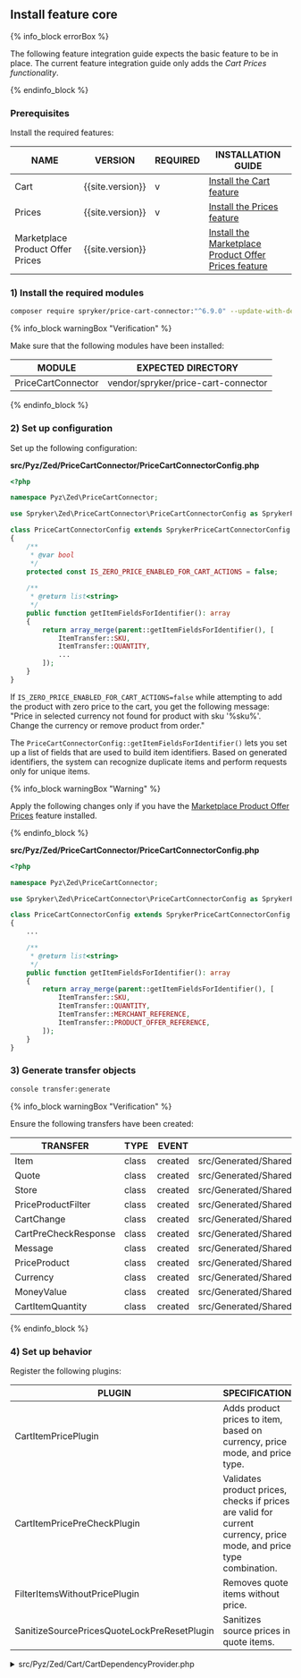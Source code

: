 


## Install feature core

{% info_block errorBox %}

The following feature integration guide expects the basic feature to be in place. The current feature integration guide only adds the *Cart Prices functionality*.

{% endinfo_block %}

### Prerequisites

Install the required features:

| NAME                                        | VERSION          |        REQUIRED |    INSTALLATION GUIDE                                                                                                                                                 |
|---------------------------------------------|------------------|----------------------|-------------------------------------------------------------------------------------------------------------------------------------------|
| Cart                                        | {{site.version}} |       v         |[Install the Cart feature](/docs/pbc/all/cart-and-checkout/{{page.version}}/base-shop/install-and-upgrade/install-features/install-the-cart-feature.html)                                            |
| Prices                                      | {{site.version}} |          v         |[Install the Prices feature](/docs/pbc/all/price-management/{{site.version}}/base-shop/install-and-upgrade/install-features/install-the-prices-feature.html)              |
| Marketplace Product Offer Prices  | {{site.version}} |                 |  [Install the Marketplace Product Offer Prices feature](/docs/pbc/all/price-management/{{site.version}}/marketplace/install-and-upgrade/install-features/install-the-marketplace-product-offer-prices-feature.html) |

### 1) Install the required modules

```bash
composer require spryker/price-cart-connector:"^6.9.0" --update-with-dependencies
```

{% info_block warningBox "Verification" %}

Make sure that the following modules have been installed:

| MODULE             | EXPECTED DIRECTORY                   |
|--------------------|--------------------------------------|
| PriceCartConnector | vendor/spryker/price-cart-connector  |

{% endinfo_block %}

### 2) Set up configuration

Set up the following configuration:

**src/Pyz/Zed/PriceCartConnector/PriceCartConnectorConfig.php**

```php
<?php

namespace Pyz\Zed\PriceCartConnector;

use Spryker\Zed\PriceCartConnector\PriceCartConnectorConfig as SprykerPriceCartConnectorConfig;

class PriceCartConnectorConfig extends SprykerPriceCartConnectorConfig
{
    /**
     * @var bool
     */
    protected const IS_ZERO_PRICE_ENABLED_FOR_CART_ACTIONS = false;
    
    /**
     * @return list<string>
     */
    public function getItemFieldsForIdentifier(): array
    {
        return array_merge(parent::getItemFieldsForIdentifier(), [
            ItemTransfer::SKU,
            ItemTransfer::QUANTITY,
            ...
        ]);
    }
}
```

If `IS_ZERO_PRICE_ENABLED_FOR_CART_ACTIONS=false` while attempting to add the product with zero price to the cart, you get the following message: "Price in selected currency not found for product with sku '%sku%'. Change the currency or remove product from order."

The `PriceCartConnectorConfig::getItemFieldsForIdentifier()` lets you set up a list of fields that are used to build item identifiers. Based on generated identifiers, the system can recognize duplicate items and perform requests only for unique items.

{% info_block warningBox "Warning" %}

Apply the following changes only if you have the [Marketplace Product Offer Prices](/docs/pbc/all/price-management/{{site.version}}/marketplace/install-and-upgrade/install-features/install-the-marketplace-product-offer-prices-feature.html) feature installed.

{% endinfo_block %}

**src/Pyz/Zed/PriceCartConnector/PriceCartConnectorConfig.php**

```php
<?php

namespace Pyz\Zed\PriceCartConnector;

use Spryker\Zed\PriceCartConnector\PriceCartConnectorConfig as SprykerPriceCartConnectorConfig;

class PriceCartConnectorConfig extends SprykerPriceCartConnectorConfig
{
    ...

    /**
     * @return list<string>
     */
    public function getItemFieldsForIdentifier(): array
    {
        return array_merge(parent::getItemFieldsForIdentifier(), [
            ItemTransfer::SKU,
            ItemTransfer::QUANTITY,
            ItemTransfer::MERCHANT_REFERENCE,
            ItemTransfer::PRODUCT_OFFER_REFERENCE,
        ]);
    }
}
```

### 3) Generate transfer objects

```bash
console transfer:generate
```

{% info_block warningBox "Verification" %}

Ensure the following transfers have been created:

| TRANSFER                  | TYPE  | EVENT   | PATH                                                       |
|---------------------------|-------|---------|------------------------------------------------------------|
| Item                      | class | created | src/Generated/Shared/Transfer/ItemTransfer                 |
| Quote                     | class | created | src/Generated/Shared/Transfer/QuoteTransfer                |
| Store                     | class | created | src/Generated/Shared/Transfer/StoreTransfer                |
| PriceProductFilter        | class | created | src/Generated/Shared/Transfer/PriceProductFilterTransfer   |
| CartChange                | class | created | src/Generated/Shared/Transfer/CartChangeTransfer           |
| CartPreCheckResponse      | class | created | src/Generated/Shared/Transfer/CartPreCheckResponseTransfer |
| Message                   | class | created | src/Generated/Shared/Transfer/MessageTransfer              |
| PriceProduct              | class | created | src/Generated/Shared/Transfer/PriceProductTransfer         |
| Currency                  | class | created | src/Generated/Shared/Transfer/CurrencyTransfer             |
| MoneyValue                | class | created | src/Generated/Shared/Transfer/MoneyValueTransfer           |
| CartItemQuantity          | class | created | src/Generated/Shared/Transfer/CartItemQuantityTransfer     |

{% endinfo_block %}

### 4) Set up behavior

Register the following plugins:

| PLUGIN                                      | SPECIFICATION                                                                                                  | PREREQUISITES | NAMESPACE                                                |
|---------------------------------------------|----------------------------------------------------------------------------------------------------------------|---------------|----------------------------------------------------------|
| CartItemPricePlugin                         | Adds product prices to item, based on currency, price mode, and price type.                                     | None          | Spryker\Zed\PriceCartConnector\Communication\Plugin      |
| CartItemPricePreCheckPlugin                 | Validates product prices, checks if prices are valid for current currency, price mode, and price type combination. | None          | Spryker\Zed\PriceCartConnector\Communication\Plugin      |
| FilterItemsWithoutPricePlugin               | Removes quote items without price.                                                                             | None          | Spryker\Zed\PriceCartConnector\Communication\Plugin      |
| SanitizeSourcePricesQuoteLockPreResetPlugin | Sanitizes source prices in quote items.                                                                        | None          | Spryker\Zed\PriceCartConnector\Communication\Plugin\Cart |

<details><summary>src/Pyz/Zed/Cart/CartDependencyProvider.php</summary>

```php
<?php

namespace Pyz\Zed\Cart;

use Spryker\Zed\Cart\CartDependencyProvider as SprykerCartDependencyProvider;
use Spryker\Zed\Kernel\Container;
use Spryker\Zed\PriceCartConnector\Communication\Plugin\Cart\SanitizeSourcePricesQuoteLockPreResetPlugin;
use Spryker\Zed\PriceCartConnector\Communication\Plugin\CartItemPricePlugin;
use Spryker\Zed\PriceCartConnector\Communication\Plugin\CartItemPricePreCheckPlugin;
use Spryker\Zed\PriceCartConnector\Communication\Plugin\FilterItemsWithoutPricePlugin;

class CartDependencyProvider extends SprykerCartDependencyProvider
{
    /**
     * @param \Spryker\Zed\Kernel\Container $container
     *
     * @return array<\Spryker\Zed\CartExtension\Dependency\Plugin\ItemExpanderPluginInterface>
     */
    protected function getExpanderPlugins(Container $container): array
    {
        return [
           new CartItemPricePlugin(),
        ];
    }
	
    /**
     * @param \Spryker\Zed\Kernel\Container $container
     *
     * @return array<\Spryker\Zed\CartExtension\Dependency\Plugin\CartPreCheckPluginInterface>
     */
    protected function getCartPreCheckPlugins(Container $container): array
    {
        return [
            new CartItemPricePreCheckPlugin(),
        ];
    }
	
    /**
     * @param \Spryker\Zed\Kernel\Container $container
     *
     * @return array<\Spryker\Zed\CartExtension\Dependency\Plugin\PreReloadItemsPluginInterface>
     */
    protected function getPreReloadPlugins(Container $container): array
    {
        return [
            new FilterItemsWithoutPricePlugin(),
        ];
    }
	
    /**
     * @return array<\Spryker\Zed\CartExtension\Dependency\Plugin\QuoteLockPreResetPluginInterface>
     */
    protected function getQuoteLockPreResetPlugins(): array
    {
        return [
            new SanitizeSourcePricesQuoteLockPreResetPlugin(),
        ];
    }
}
```

</details>
